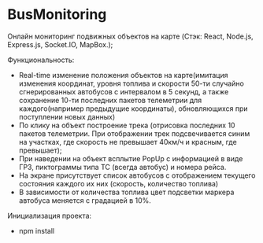 # BusMonitoring
 Онлайн мониторинг подвижных объектов на карте (Cтэк: React, Node.js, Express.js, Socket.IO, MapBox.);
 
 Функциональность:
- Real-time изменение положения объектов на карте(имитация изменения координат, уровня топлива и скорости 50-ти случайно сгнерированных автобусов с интервалом в 5 секунд, а также сохранение 10-ти последних пакетов телеметрии для каждого(например предыдущие координаты), обновляющихся при поступлении новых данных)
- По клику на объект построение трека (отрисовка последних 10 пакетов телеметрии. При отображении трек подсвечивается синим на участках, где скорость не превышает 40км/ч и красным, где превышает);
- При наведении на объект всплытие PopUp с информацией в виде ГРЗ, пиктограммы типа ТС (всегда автобус) и номера рейса.
- На экране присутствует список автобусов с отображением текущего состояния каждого их них (скорость, количество топлива)
- В зависимости от количества топлива цвет подсветки маркера автобуса меняется с градацией в 10%.

Инициализация проекта:
- npm install
